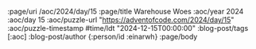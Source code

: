 :page/uri /aoc/2024/day/15
:page/title Warehouse Woes
:aoc/year 2024
:aoc/day 15
:aoc/puzzle-url "https://adventofcode.com/2024/day/15"
:aoc/puzzle-timestamp #time/ldt "2024-12-15T00:00:00"
:blog-post/tags [:aoc]
:blog-post/author {:person/id :einarwh}
:page/body

<!-- # Einar W. Høst -->
